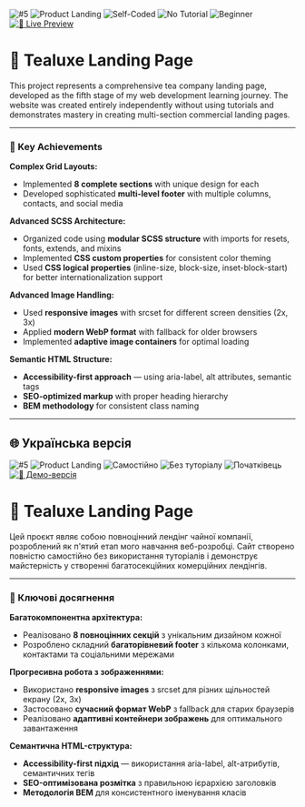 ![#5](https://img.shields.io/badge/%235-blueviolet) ![Product Landing](https://img.shields.io/badge/Product%20Landing-9DB2BF?style=flat&logoColor=white) ![Self-Coded](https://img.shields.io/badge/Self--Coded-9B59B6?style=flat&logoColor=white) ![No Tutorial](https://img.shields.io/badge/No_Tutorial-E67E22?style=flat&logoColor=white) ![Beginner](https://img.shields.io/badge/Beginner-A8D5BA?style=flat&logoColor=white) [![🔗 Live Preview](https://img.shields.io/badge/🔗_Live_Preview-1f2d5a?style=flat&logoColor=white)](https://bonesmaster88.github.io/tealuxe/tealuxe/)

# 🍃 Tealuxe Landing Page

This project represents a comprehensive tea company landing page, developed as the fifth stage of my web development learning journey. The website was created entirely independently without using tutorials and demonstrates mastery in creating multi-section commercial landing pages.

---
### 🎯 Key Achievements

**Complex Grid Layouts:**
- Implemented **8 complete sections** with unique design for each
- Developed sophisticated **multi-level footer** with multiple columns, contacts, and social media

**Advanced SCSS Architecture:**

- Organized code using **modular SCSS structure** with imports for resets, fonts, extends, and mixins
- Implemented **CSS custom properties** for consistent color theming
- Used **CSS logical properties** (inline-size, block-size, inset-block-start) for better internationalization support

**Advanced Image Handling:**

- Used **responsive images** with srcset for different screen densities (2x, 3x)
- Applied **modern WebP format** with fallback for older browsers
- Implemented **adaptive image containers** for optimal loading

**Semantic HTML Structure:** 

- **Accessibility-first approach** — using aria-label, alt attributes, semantic tags
- **SEO-optimized markup** with proper heading hierarchy
- **BEM methodology** for consistent class naming
---
  

## 🌐 Українська версія
![#5](https://img.shields.io/badge/%235-blueviolet) ![Product Landing](https://img.shields.io/badge/Product%20Landing-9DB2BF?style=flat&logoColor=white) ![Самостійно](https://img.shields.io/badge/Самостійно-9B59B6?style=flat&logoColor=white) ![Без туторіалу](https://img.shields.io/badge/Без_туторіалу-E67E22?style=flat&logoColor=white) ![Початківець](https://img.shields.io/badge/Початківець-A8D5BA?style=flat&logoColor=white)  [![🔗 Демо-версія](https://img.shields.io/badge/🔗_Демо_версія-1f2d5a?style=flat&logoColor=white)](https://bonesmaster88.github.io/calm/calm)

# 🍃 Tealuxe Landing Page

Цей проєкт являє собою повноцінний лендінг чайної компанії, розроблений як п'ятий етап мого навчання веб-розробці. Сайт створено повністю самостійно без використання туторіалів і демонструє майстерність у створенні багатосекційних комерційних лендінгів.

---
### 🎯  Ключові досягнення

**Багатокомпонентна архітектура:**
- Реалізовано **8 повноцінних секцій** з унікальним дизайном кожної
- Розроблено складний **багаторівневий footer** з кількома колонками, контактами та соціальними мережами

**Прогресивна робота з зображеннями:**

- Використано **responsive images** з srcset для різних щільностей екрану (2x, 3x)
- Застосовано **сучасний формат WebP** з fallback для старих браузерів
- Реалізовано **адаптивні контейнери зображень** для оптимального завантаження

**Семантична HTML-структура:**

- **Accessibility-first підхід** — використання aria-label, alt-атрибутів, семантичних тегів
- **SEO-оптимізована розмітка** з правильною ієрархією заголовків
- **Методологія BEM** для консистентного іменування класів
